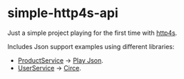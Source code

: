 simple-http4s-api
=================

Just a simple project playing for the first time with [http4s](http://http4s.org/).

Includes Json support examples using different libraries:
* [ProductService](https://github.com/gvolpe/simple-http4s-api/blob/master/src/main/scala/com/gvolpe/api/service/ProductService.scala)	->	[Play Json](https://www.playframework.com/documentation/2.3.x/ScalaJson).
* [UserService](https://github.com/gvolpe/simple-http4s-api/blob/master/src/main/scala/com/gvolpe/api/service/UserService.scala) 	->	[Circe](https://github.com/travisbrown/circe).
